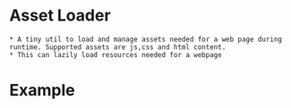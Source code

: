 # Asset Loader 
    * A tiny util to load and manage assets needed for a web page during runtime. Supported assets are js,css and html content. 
    * This can lazily load resources needed for a webpage

# Example